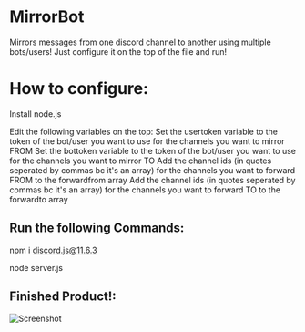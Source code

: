 # MirrorBot
Mirrors messages from one discord channel to another using multiple bots/users! Just configure it on the top of the file and run!


# How to configure:

Install node.js 

Edit the following variables on the top:
Set the usertoken variable to the token of the bot/user you want to use for the channels you want to mirror FROM
Set the bottoken variable to the token of the bot/user you want to use for the channels you want to mirror TO
Add the channel ids (in quotes seperated by commas bc it's an array) for the channels you want to forward FROM to the forwardfrom array 
Add the channel ids (in quotes seperated by commas bc it's an array) for the channels you want to forward TO to the forwardto array 

## Run the following Commands:

npm i discord.js@11.6.3

node server.js


## Finished Product!:
![Screenshot](https://cdn.discordapp.com/attachments/738157108415037461/738223831201611826/unknown.png)

